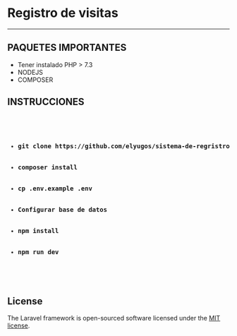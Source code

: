 <p align="center"><h1>Registro de visitas</h1></p>

<hr>

## PAQUETES IMPORTANTES

<ul>
	<li>Tener instalado PHP > 7.3</li>
	<li>NODEJS</li>
	<li>COMPOSER</li>
</ul>

## INSTRUCCIONES
<pre>
	<ul>
		<li><b>git clone https://github.com/elyugos/sistema-de-regristro-de-visitas.git</b></li>
		<li><b>composer install</b></li>
		<li><b>cp .env.example .env</b></li>
		<li><b>Configurar base de datos</b></li>
		<li><b>npm install</b></li>
		<li><b>npm run dev</b></li>
	</ul>
</pre>
## License

The Laravel framework is open-sourced software licensed under the [MIT license](https://opensource.org/licenses/MIT).
